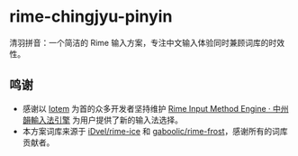 # rime-chingjyu-pinyin

清羽拼音：一个简洁的 Rime 输入方案，专注中文输入体验同时兼顾词库的时效性。

## 鸣谢

- 感谢以 [lotem](https://github.com/lotem) 为首的众多开发者坚持维护 [Rime Input Method Engine · 中州韻輸入法引擎](https://github.com/rime) 为用户提供了新的输入法选择。
- 本方案词库来源于 [iDvel/rime-ice](https://github.com/iDvel/rime-ice) 和 [gaboolic/rime-frost](https://github.com/gaboolic/rime-frost)，感谢所有的词库贡献者。